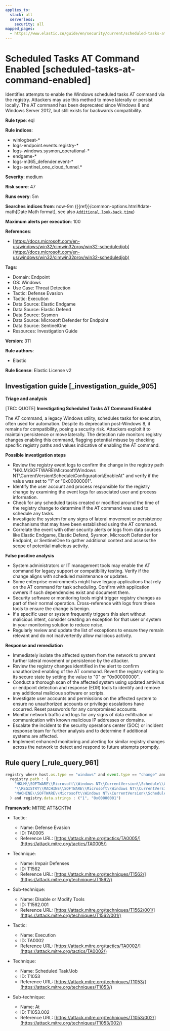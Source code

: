 ```yaml
---
applies_to:
  stack: all
  serverless:
    security: all
mapped_pages:
  - https://www.elastic.co/guide/en/security/current/scheduled-tasks-at-command-enabled.html
---
```


# Scheduled Tasks AT Command Enabled [scheduled-tasks-at-command-enabled]

Identifies attempts to enable the Windows scheduled tasks AT command via the registry. Attackers may use this method to move laterally or persist locally. The AT command has been deprecated since Windows 8 and Windows Server 2012, but still exists for backwards compatibility.

**Rule type**: eql

**Rule indices**:

* winlogbeat-*
* logs-endpoint.events.registry-*
* logs-windows.sysmon_operational-*
* endgame-*
* logs-m365_defender.event-*
* logs-sentinel_one_cloud_funnel.*

**Severity**: medium

**Risk score**: 47

**Runs every**: 5m

**Searches indices from**: now-9m ({{ref}}/common-options.html#date-math[Date Math format], see also [`Additional look-back time`](docs-content://solutions/security/detect-and-alert/create-detection-rule.md#rule-schedule))

**Maximum alerts per execution**: 100

**References**:

* [https://docs.microsoft.com/en-us/windows/win32/cimwin32prov/win32-scheduledjob](https://docs.microsoft.com/en-us/windows/win32/cimwin32prov/win32-scheduledjob)

**Tags**:

* Domain: Endpoint
* OS: Windows
* Use Case: Threat Detection
* Tactic: Defense Evasion
* Tactic: Execution
* Data Source: Elastic Endgame
* Data Source: Elastic Defend
* Data Source: Sysmon
* Data Source: Microsoft Defender for Endpoint
* Data Source: SentinelOne
* Resources: Investigation Guide

**Version**: 311

**Rule authors**:

* Elastic

**Rule license**: Elastic License v2

## Investigation guide [_investigation_guide_905]

**Triage and analysis**

[TBC: QUOTE]
**Investigating Scheduled Tasks AT Command Enabled**

The AT command, a legacy Windows utility, schedules tasks for execution, often used for automation. Despite its deprecation post-Windows 8, it remains for compatibility, posing a security risk. Attackers exploit it to maintain persistence or move laterally. The detection rule monitors registry changes enabling this command, flagging potential misuse by checking specific registry paths and values indicative of enabling the AT command.

**Possible investigation steps**

* Review the registry event logs to confirm the change in the registry path "HKLM\SOFTWARE\Microsoft\Windows NT\CurrentVersion\Schedule\Configuration\EnableAt" and verify if the value was set to "1" or "0x00000001".
* Identify the user account and process responsible for the registry change by examining the event logs for associated user and process information.
* Check for any scheduled tasks created or modified around the time of the registry change to determine if the AT command was used to schedule any tasks.
* Investigate the system for any signs of lateral movement or persistence mechanisms that may have been established using the AT command.
* Correlate the event with other security alerts or logs from data sources like Elastic Endgame, Elastic Defend, Sysmon, Microsoft Defender for Endpoint, or SentinelOne to gather additional context and assess the scope of potential malicious activity.

**False positive analysis**

* System administrators or IT management tools may enable the AT command for legacy support or compatibility testing. Verify if the change aligns with scheduled maintenance or updates.
* Some enterprise environments might have legacy applications that rely on the AT command for task scheduling. Confirm with application owners if such dependencies exist and document them.
* Security software or monitoring tools might trigger registry changes as part of their normal operation. Cross-reference with logs from these tools to ensure the change is benign.
* If a specific user or system frequently triggers this alert without malicious intent, consider creating an exception for that user or system in your monitoring solution to reduce noise.
* Regularly review and update the list of exceptions to ensure they remain relevant and do not inadvertently allow malicious activity.

**Response and remediation**

* Immediately isolate the affected system from the network to prevent further lateral movement or persistence by the attacker.
* Review the registry changes identified in the alert to confirm unauthorized enabling of the AT command. Revert the registry setting to its secure state by setting the value to "0" or "0x00000000".
* Conduct a thorough scan of the affected system using updated antivirus or endpoint detection and response (EDR) tools to identify and remove any additional malicious software or scripts.
* Investigate user accounts and permissions on the affected system to ensure no unauthorized accounts or privilege escalations have occurred. Reset passwords for any compromised accounts.
* Monitor network traffic and logs for any signs of data exfiltration or communication with known malicious IP addresses or domains.
* Escalate the incident to the security operations center (SOC) or incident response team for further analysis and to determine if additional systems are affected.
* Implement enhanced monitoring and alerting for similar registry changes across the network to detect and respond to future attempts promptly.


## Rule query [_rule_query_961]

```js
registry where host.os.type == "windows" and event.type == "change" and
  registry.path : (
    "HKLM\\SOFTWARE\\Microsoft\\Windows NT\\CurrentVersion\\Schedule\\Configuration\\EnableAt",
    "\\REGISTRY\\MACHINE\\SOFTWARE\\Microsoft\\Windows NT\\CurrentVersion\\Schedule\\Configuration\\EnableAt",
    "MACHINE\\SOFTWARE\\Microsoft\\Windows NT\\CurrentVersion\\Schedule\\Configuration\\EnableAt"
  ) and registry.data.strings : ("1", "0x00000001")
```

**Framework**: MITRE ATT&CKTM

* Tactic:

    * Name: Defense Evasion
    * ID: TA0005
    * Reference URL: [https://attack.mitre.org/tactics/TA0005/](https://attack.mitre.org/tactics/TA0005/)

* Technique:

    * Name: Impair Defenses
    * ID: T1562
    * Reference URL: [https://attack.mitre.org/techniques/T1562/](https://attack.mitre.org/techniques/T1562/)

* Sub-technique:

    * Name: Disable or Modify Tools
    * ID: T1562.001
    * Reference URL: [https://attack.mitre.org/techniques/T1562/001/](https://attack.mitre.org/techniques/T1562/001/)

* Tactic:

    * Name: Execution
    * ID: TA0002
    * Reference URL: [https://attack.mitre.org/tactics/TA0002/](https://attack.mitre.org/tactics/TA0002/)

* Technique:

    * Name: Scheduled Task/Job
    * ID: T1053
    * Reference URL: [https://attack.mitre.org/techniques/T1053/](https://attack.mitre.org/techniques/T1053/)

* Sub-technique:

    * Name: At
    * ID: T1053.002
    * Reference URL: [https://attack.mitre.org/techniques/T1053/002/](https://attack.mitre.org/techniques/T1053/002/)



